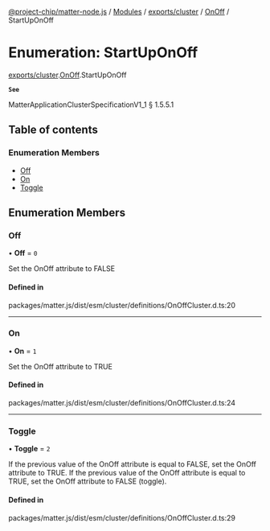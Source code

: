 [@project-chip/matter-node.js](../README.md) / [Modules](../modules.md) / [exports/cluster](../modules/exports_cluster.md) / [OnOff](../modules/exports_cluster.OnOff.md) / StartUpOnOff

# Enumeration: StartUpOnOff

[exports/cluster](../modules/exports_cluster.md).[OnOff](../modules/exports_cluster.OnOff.md).StartUpOnOff

**`See`**

MatterApplicationClusterSpecificationV1_1 § 1.5.5.1

## Table of contents

### Enumeration Members

- [Off](exports_cluster.OnOff.StartUpOnOff.md#off)
- [On](exports_cluster.OnOff.StartUpOnOff.md#on)
- [Toggle](exports_cluster.OnOff.StartUpOnOff.md#toggle)

## Enumeration Members

### Off

• **Off** = ``0``

Set the OnOff attribute to FALSE

#### Defined in

packages/matter.js/dist/esm/cluster/definitions/OnOffCluster.d.ts:20

___

### On

• **On** = ``1``

Set the OnOff attribute to TRUE

#### Defined in

packages/matter.js/dist/esm/cluster/definitions/OnOffCluster.d.ts:24

___

### Toggle

• **Toggle** = ``2``

If the previous value of the OnOff attribute is equal to FALSE, set the OnOff attribute to TRUE. If the
previous value of the OnOff attribute is equal to TRUE, set the OnOff attribute to FALSE (toggle).

#### Defined in

packages/matter.js/dist/esm/cluster/definitions/OnOffCluster.d.ts:29
